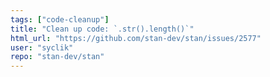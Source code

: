```yaml
---
tags: ["code-cleanup"]
title: "Clean up code: `.str().length()`"
html_url: "https://github.com/stan-dev/stan/issues/2577"
user: "syclik"
repo: "stan-dev/stan"
---
```


